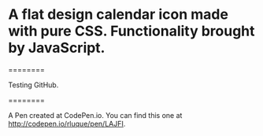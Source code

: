 A flat design calendar icon made with pure CSS. Functionality brought by JavaScript.
======
========

Testing GitHub.

========

A Pen created at CodePen.io. You can find this one at http://codepen.io/rluque/pen/LAJFI.